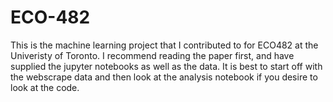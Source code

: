 # ECO-482
This is the machine learning project that I contributed to for ECO482 at the Univeristy of Toronto. I recommend reading the paper first, and have supplied the jupyter notebooks as well as the data. It is best to start off with the webscrape data and then look at the analysis notebook if you desire to look at the code.
